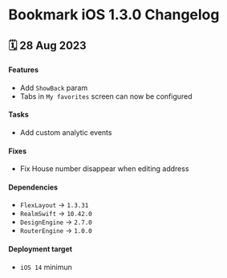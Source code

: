# Bookmark iOS 1.3.0 Changelog

<h2>🗓 28 Aug 2023</h2>

#### Features 
- Add `ShowBack` param
- Tabs in `My favorites` screen can now be configured

#### Tasks
- Add custom analytic events

#### Fixes
- Fix House number disappear when editing address

#### Dependencies
- `FlexLayout` -> `1.3.31`
- `RealmSwift` -> `10.42.0`
- `DesignEngine` -> `2.7.0`
- `RouterEngine` -> `1.0.0`

#### Deployment target
-  `iOS 14` minimun
